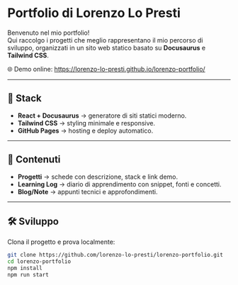 # Portfolio di Lorenzo Lo Presti

Benvenuto nel mio portfolio!  
Qui raccolgo i progetti che meglio rappresentano il mio percorso di sviluppo, organizzati in un sito web statico basato su **Docusaurus** e **Tailwind CSS**.

🌐 Demo online: https://lorenzo-lo-presti.github.io/lorenzo-portfolio/

---

## 🚀 Stack
- **React + Docusaurus** → generatore di siti statici moderno.  
- **Tailwind CSS** → styling minimale e responsive.  
- **GitHub Pages** → hosting e deploy automatico.  

---

## 📂 Contenuti
- **Progetti** → schede con descrizione, stack e link demo.  
- **Learning Log** → diario di apprendimento con snippet, fonti e concetti.  
- **Blog/Note** → appunti tecnici e approfondimenti.  

---

## 🛠️ Sviluppo
Clona il progetto e prova localmente:

```bash
git clone https://github.com/lorenzo-lo-presti/lorenzo-portfolio.git
cd lorenzo-portfolio
npm install
npm run start
```
